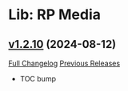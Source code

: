 # Lib: RP Media

## [v1.2.10](https://github.com/wow-rp-addons/LibRPMedia/tree/v1.2.10) (2024-08-12)
[Full Changelog](https://github.com/wow-rp-addons/LibRPMedia/commits/v1.2.10) [Previous Releases](https://github.com/wow-rp-addons/LibRPMedia/releases)

- TOC bump  
